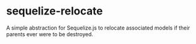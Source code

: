 # sequelize-relocate
A simple abstraction for Sequelize.js to relocate associated models if their parents ever were to be destroyed.
